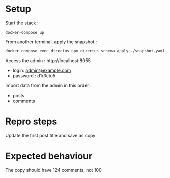 # Setup

Start the stack :
```
docker-compose up
```

From another terminal, apply the snapshot :

```
docker-compose exec directus npx directus schema apply ./snapshot.yaml
```

Access the admin : http://localhost:8055

- login: admin@example.com
- password : d1r3ctu5

Import data from the admin in this order : 
- posts
- comments

# Repro steps

Update the first post title and save as copy

# Expected behaviour

The copy should have 124 comments, not 100






